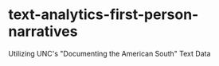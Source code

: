 # text-analytics-first-person-narratives
Utilizing UNC's "Documenting the American South" Text Data
